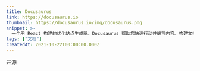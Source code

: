 ```yaml
---
title: Docusaurus
link: https://docusaurus.io
thumbnail: https://docusaurus.io/img/docusaurus.png
snippet: >-
  一个用 React 构建的优化站点生成器。Docusaurus 帮助您快速行动并编写内容。构建文档网站、博客、营销页面等。
tags: ["文档"]
createdAt: 2021-10-22T00:00:00.000Z
---
```

开源